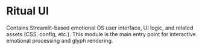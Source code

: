 # Ritual UI

Contains Streamlit-based emotional OS user interface, UI logic, and related assets (CSS, config, etc.).
This module is the main entry point for interactive emotional processing and glyph rendering.